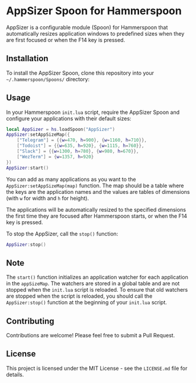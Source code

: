 # AppSizer Spoon for Hammerspoon

AppSizer is a configurable module (Spoon) for Hammerspoon that automatically resizes application windows to predefined sizes when they are first focused or when the F14 key is pressed. 

## Installation

To install the AppSizer Spoon, clone this repository into your `~/.hammerspoon/Spoons/` directory:

## Usage

In your Hammerspoon `init.lua` script, require the AppSizer Spoon and configure your applications with their default sizes:

```lua
local AppSizer = hs.loadSpoon("AppSizer")
AppSizer:setAppSizeMap({
    ["Telegram"] = {{w=470, h=900}, {w=1160, h=710}},
    ["Todoist"] = {{w=635, h=920}, {w=1115, h=760}},
    ["Slack"] = {{w=1300, h=780}, {w=980, h=670}},
    ["WezTerm"] = {w=1357, h=920}
})
AppSizer:start()
```

You can add as many applications as you want to the `AppSizer:setAppSizeMap(map)` function. The map should be a table where the keys are the application names and the values are tables of dimensions (with `w` for width and `h` for height).

The applications will be automatically resized to the specified dimensions the first time they are focused after Hammerspoon starts, or when the F14 key is pressed.

To stop the AppSizer, call the `stop()` function:

```lua
AppSizer:stop()
```

## Note

The `start()` function initializes an application watcher for each application in the `appSizeMap`. The watchers are stored in a global table and are not stopped when the `init.lua` script is reloaded. To ensure that old watchers are stopped when the script is reloaded, you should call the `AppSizer:stop()` function at the beginning of your `init.lua` script.

## Contributing

Contributions are welcome! Please feel free to submit a Pull Request.

## License

This project is licensed under the MIT License - see the `LICENSE.md` file for details.
